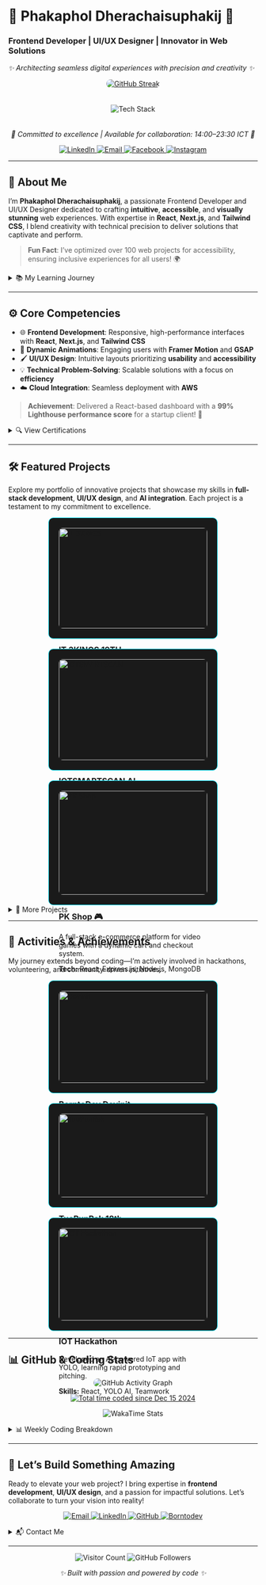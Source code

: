 <p align="center">
  <h1>👑 Phakaphol Dherachaisuphakij 👑</h1>
  <h3>Frontend Developer | UI/UX Designer | Innovator in Web Solutions</h3>
  <em>✨ Architecting seamless digital experiences with precision and creativity ✨</em>
</p>

<p align="center">
  <a href="https://github.com/GodzK">
    <img src="https://git-hub-streak-stats.vercel.app?user=GodzK&theme=transparent&hide_border=true&locale=th&date_format=j%20M%5B%20Y%5D&card_width=509&background=00000000&fire=ff6bcb&ring=00eaff&currStreakNum=d4e4ff&sideNums=d4e4ff&currStreakLabel=00eaff&sideLabels=d4e4ff" alt="GitHub Streak" style="border-radius: 10px;">
  </a>
</p>

<p align="center">
  <img src="https://skillicons.dev/icons?i=js,ts,nodejs,python,java,go,react,nextjs,nuxtjs,tailwind,mui,mysql,figma,aws" alt="Tech Stack" style="margin: 20px 0;">
</p>

<p align="center">
  <em>🚀 Committed to excellence | Available for collaboration: 14:00–23:30 ICT 🚀</em>
</p>

<p align="center">
  <a href="https://www.linkedin.com/in/phakaphol-dherachaisuprakij-1092ab256/">
    <img src="https://img.shields.io/badge/LinkedIn-0A66C2?style=for-the-badge&logo=linkedin&logoColor=white" alt="LinkedIn">
  </a>
  <a href="mailto:godzk25@gmail.com">
    <img src="https://img.shields.io/badge/Email-D14836?style=for-the-badge&logo=gmail&logoColor=white" alt="Email">
  </a>
  <a href="https://www.facebook.com/phakaphol.dherachaisuphakij/" target="_blank">
    <img src="https://img.shields.io/badge/Facebook-1877F2?style=for-the-badge&logo=facebook&logoColor=white" alt="Facebook">
  </a>
  <a href="https://www.instagram.com/pk._tcsk/" target="_blank">
    <img src="https://img.shields.io/badge/Instagram-E4405F?style=for-the-badge&logo=instagram&logoColor=white" alt="Instagram">
  </a>
</p>

---

## 🌟 About Me

I’m **Phakaphol Dherachaisuphakij**, a passionate Frontend Developer and UI/UX Designer dedicated to crafting **intuitive**, **accessible**, and **visually stunning** web experiences. With expertise in **React**, **Next.js**, and **Tailwind CSS**, I blend creativity with technical precision to deliver solutions that captivate and perform.

> **Fun Fact**: I’ve optimized over 100 web projects for accessibility, ensuring inclusive experiences for all users! 🌍

<details>
  <summary>📚 My Learning Journey</summary>
  - **2024**: Mastered React and Next.js through real-world projects  
  - **2025**: Exploring AWS and GraphQL for scalable applications  
  - **Ongoing**: Deepening UI/UX expertise with Figma and user testing  
</details>

---

## ⚙️ Core Competencies

- 🌐 **Frontend Development**: Responsive, high-performance interfaces with **React**, **Next.js**, and **Tailwind CSS**  
- 🎨 **Dynamic Animations**: Engaging users with **Framer Motion** and **GSAP**  
- 🖌️ **UI/UX Design**: Intuitive layouts prioritizing **usability** and **accessibility**  
- 💡 **Technical Problem-Solving**: Scalable solutions with a focus on **efficiency**  
- ☁️ **Cloud Integration**: Seamless deployment with **AWS**  

> **Achievement**: Delivered a React-based dashboard with a **99% Lighthouse performance score** for a startup client! 🚀

<details>
  <summary>🔍 View Certifications</summary>
  - **React Professional** by freeCodeCamp (2024)  
  - **AWS Cloud Practitioner** by Amazon Web Services (2025)  
  - **UI/UX Design Fundamentals** by Coursera (2024)  
</details>

---

## 🛠️ Featured Projects

Explore my portfolio of innovative projects that showcase my skills in **full-stack development**, **UI/UX design**, and **AI integration**. Each project is a testament to my commitment to excellence.

<div style="display: flex; flex-wrap: wrap; gap: 20px; justify-content: center;">

  <div style="border: 1px solid #00eaff; border-radius: 10px; padding: 20px; width: 300px; background: #1a1a1a; transition: transform 0.3s; hover: transform: scale(1.05);">
    <img src={it3k} alt="IT 3KINGS" style="width: 100%; border-radius: 8px; margin-bottom: 10px;">
    <h3>IT 3KINGS 19TH</h3>
    <p>A Next.js-based web app for managing sports tournaments at KMUTT, featuring real-time match brackets and schedules.</p>
    <p><strong>Tech:</strong> Next.js, TypeScript, CSS, AXIOS</p>
    <a href="https://it3k.sit.kmutt.ac.th/" target="_blank" style="color: #ff6bcb; text-decoration: none;">🔗 Live Demo</a>
  </div>

  <div style="border: 1px solid #00eaff; border-radius: 10px; padding: 20px; width: 300px; background: #1a1a1a; transition: transform 0.3s; hover: transform: scale(1.05);">
    <img src={iot} alt="IOTSMARTSCAN" style="width: 100%; border-radius: 8px; margin-bottom: 10px;">
    <h3>IOTSMARTSCAN AI</h3>
    <p>An IoT web app with YOLO AI for real-time object detection, integrating hardware and a responsive interface.</p>
    <p><strong>Tech:</strong> React, Node.js, YOLO AI, CSS</p>
    <a href="https://github.com/IOT4NHOR/Frontend" target="_blank" style="color: #ff6bcb; text-decoration: none;">🔗 GitHub</a>
  </div>

  <div style="border: 1px solid #00eaff; border-radius: 10px; padding: 20px; width: 300px; background: #1a1a1a; transition: transform 0.3s; hover: transform: scale(1.05);">
    <img src={pkshop} alt="PK Shop" style="width: 100%; border-radius: 8px; margin-bottom: 10px;">
    <h3>PK Shop 🎮</h3>
    <p>A full-stack e-commerce platform for video games with a dynamic cart and checkout system.</p>
    <p><strong>Tech:</strong> React, Express.js, Node.js, MongoDB</p>
    <a href="https://github.com/GodzK/PkShop" target="_blank" style="color: #ff6bcb; text-decoration: none;">🔗 GitHub</a>
  </div>

</div>

<details>
  <summary>📂 More Projects</summary>
  - **(Mood base) Coffee Shop**: A media recommendation system for emotional healing (React, MongoDB)  
  - **PKCrypto**: Real-time cryptocurrency tracker (React, CSS, API)  
  - **PKFLIX**: Netflix-inspired streaming platform UI (React, Node.js)  
  - **Hello World Booking**: Full-stack booking system (React, Node.js)  
</details>

---

## 🎉 Activities & Achievements

My journey extends beyond coding—I’m actively involved in hackathons, volunteering, and community-driven initiatives.

<div style="display: flex; flex-wrap: wrap; gap: 20px; justify-content: center;">

  <div style="border: 1px solid #00eaff; border-radius: 10px; padding: 20px; width: 300px; background: #1a1a1a;">
    <img src={devinitport} alt="Devinit" style="width: 100%; border-radius: 8px; margin-bottom: 10px;">
    <h3>BorntoDev Devinit</h3>
    <p>Contributed as a frontend developer and content writer, creating React.js blogs and GSAP animations.</p>
    <p><strong>Skills:</strong> React, GSAP, CSS</p>
  </div>

  <div style="border: 1px solid #00eaff; border-radius: 10px; padding: 20px; width: 300px; background: #1a1a1a;">
    <img src={tpr} alt="TuePunRak" style="width: 100%; border-radius: 8px; margin-bottom: 10px;">
    <h3>TuePunRak 18th</h3>
    <p>Volunteered as an English teacher in rural areas, fostering teamwork and compassion.</p>
    <p><strong>Skills:</strong> Leadership, Communication</p>
  </div>

  <div style="border: 1px solid #00eaff; border-radius: 10px; padding: 20px; width: 300px; background: #1a1a1a;">
    <img src={iot1} alt="IOT Hackathon" style="width: 100%; border-radius: 8px; margin-bottom: 10px;">
    <h3>IOT Hackathon</h3>
    <p>Developed an AI-powered IoT app with YOLO, learning rapid prototyping and pitching.</p>
    <p><strong>Skills:</strong> React, YOLO AI, Teamwork</p>
  </div>

</div>

---

## 📊 GitHub & Coding Stats

<p align="center">
  <img src="https://github-readme-activity-graph.vercel.app/graph?username=GodzK&theme=react-dark&hide_border=true&color=00eaff&line=ff6bcb&point=d4e4ff&area=true" alt="GitHub Activity Graph" style="border-radius: 10px;">
</p>

<p align="center">
  <a href="https://wakatime.com/@984daca2-1327-4d0b-b661-d23dc3c18db1">
    <img src="https://wakatime.com/badge/user/984daca2-1327-4d0b-b661-d23dc3c18db1.svg" alt="Total time coded since Dec 15 2024">
  </a>
</p>

<p align="center">
  <img src="https://github-readme-stats.vercel.app/api/wakatime?username=GodzK&theme=transparent&layout=compact&hide_border=true&bg_color=00000000&title_color=00eaff&text_color=d4e4ff&icon_color=ff6bcb" alt="WakaTime Stats">
</p>

<details>
  <summary>📊 Weekly Coding Breakdown</summary>
  I’m honing my all-around skills, diving into **React**, **TypeScript**, and **AWS** to build scalable, user-focused applications.
</details>

---

## 🚀 Let’s Build Something Amazing

Ready to elevate your web project? I bring expertise in **frontend development**, **UI/UX design**, and a passion for impactful solutions. Let’s collaborate to turn your vision into reality!

<p align="center">
  <a href="mailto:godzk25@gmail.com">
    <img src="https://img.shields.io/badge/Email-D14836?style=for-the-badge&logo=gmail&logoColor=white" alt="Email">
  </a>
  <a href="https://linkedin.com/in/phakaphol">
    <img src="https://img.shields.io/badge/LinkedIn-0A66C2?style=for-the-badge&logo=linkedin&logoColor=white" alt="LinkedIn">
  </a>
  <a href="https://github.com/GodzK">
    <img src="https://img.shields.io/badge/GitHub-181717?style=for-the-badge&logo=github&logoColor=white" alt="GitHub">
  </a>
  <a href="https://www.borntodev.com/author/godzk25gmail-com/">
    <img src="https://img.shields.io/badge/Borntodev-FF5733?style=for-the-badge&logo=blogger&logoColor=white" alt="Borntodev">
  </a>
</p>

<details>
  <summary>📬 Contact Me</summary>
  - **Email**: godzk25@gmail.com  
  - **LinkedIn**: [phakaphol](https://www.linkedin.com/in/phakaphol-dherachaisuprakij-1092ab256/)  
  - **Portfolio**: [godzk.dev](https://kmutt-phakaphol.vercel.app/)  
  - **Instagram**: [pk._tcsk](https://www.instagram.com/pk._tcsk/)  
</details>

---

<p align="center">
  <img src="https://visitor-badge.laobi.icu/badge?page_id=GodzK.GodzK" alt="Visitor Count">
  <img src="https://img.shields.io/github/followers/GodzK?label=Followers&style=social" alt="GitHub Followers">
</p>

<p align="center">
  <em>✨ Built with passion and powered by code ✨</em>
</p>
